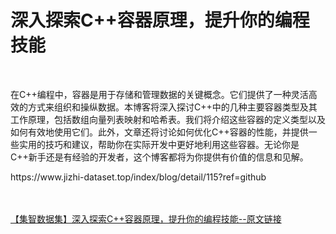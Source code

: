 <h1>深入探索C++容器原理，提升你的编程技能</h1><br /><p>在C++编程中，容器是用于存储和管理数据的关键概念。它们提供了一种灵活高效的方式来组织和操纵数据。本博客将深入探讨C++中的几种主要容器类型及其工作原理，包括数组向量列表映射和哈希表。我们将介绍这些容器的定义类型以及如何有效地使用它们。此外，文章还将讨论如何优化C++容器的性能，并提供一些实用的技巧和建议，帮助你在实际开发中更好地利用这些容器。无论你是C++新手还是有经验的开发者，这个博客都将为你提供有价值的信息和见解。</p><p>https://www.jizhi-dataset.top/index/blog/detail/115?ref=github</p><br /><br /><a href="https://www.jizhi-dataset.top/index/blog/detail/115?ref=github" target="_blank">【集智数据集】深入探索C++容器原理，提升你的编程技能--原文链接</a>